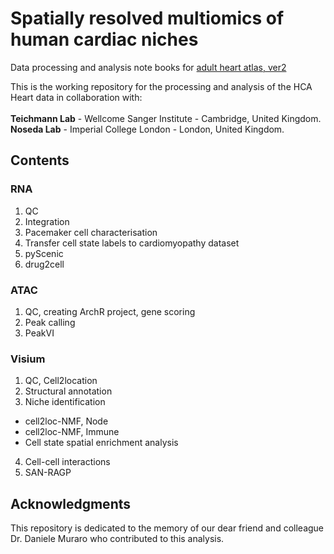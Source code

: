 # Spatially resolved multiomics of human cardiac niches

Data processing and analysis note books for [adult heart atlas, ver2](https://www.biorxiv.org/content/10.1101/2023.01.30.526202v2)

This is the working repository for the processing and analysis of the HCA Heart data in collaboration with:<br>
<br>
**Teichmann Lab** - Wellcome Sanger Institute - Cambridge, United Kingdom.<br>
**Noseda Lab** - Imperial College London - London, United Kingdom.

## 

## Contents
### RNA
1. QC
2. Integration
3. Pacemaker cell characterisation
4. Transfer cell state labels to cardiomyopathy dataset
5. pyScenic
6. drug2cell

### ATAC
1. QC, creating ArchR project, gene scoring
2. Peak calling
3. PeakVI

### Visium
1. QC, Cell2location
2. Structural annotation
3. Niche identification
  - cell2loc-NMF, Node
  - cell2loc-NMF, Immune
  - Cell state spatial enrichment analysis
4. Cell-cell interactions
5. SAN-RAGP

## Acknowledgments
This repository is dedicated to the memory of our dear friend and colleague Dr. Daniele Muraro who contributed to this analysis.
